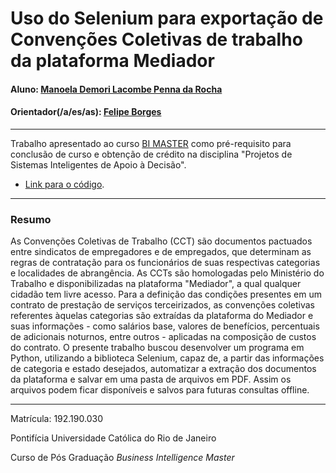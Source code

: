 # Uso do Selenium para exportação de Convenções Coletivas de trabalho da plataforma Mediador

#### Aluno: [Manoela Demori Lacombe Penna da Rocha](https://github.com/link_do_github)
#### Orientador(/a/es/as): [Felipe Borges](https://github.com/link_do_github)

---

Trabalho apresentado ao curso [BI MASTER](https://ica.puc-rio.ai/bi-master) como pré-requisito para conclusão de curso e obtenção de crédito na disciplina "Projetos de Sistemas Inteligentes de Apoio à Decisão".

- [Link para o código](https://github.com/link_do_repositorio). <!-- caso não aplicável, remover esta linha -->


---

### Resumo

As Convenções Coletivas de Trabalho (CCT) são documentos pactuados entre sindicatos de empregadores e de empregados, que determinam as regras de contratação para os funcionários de suas respectivas categorias e localidades de abrangência.
As CCTs são homologadas pelo Ministério do Trabalho e disponibilizadas na plataforma "Mediador", a qual qualquer cidadão tem livre acesso. 
Para a definição das condições presentes em um contrato de prestação de serviços terceirizados, as convenções coletivas referentes àquelas categorias são extraídas da plataforma do Mediador e suas informações - como salários base, valores de benefícios, percentuais de adicionais noturnos, entre outros - aplicadas na composição de custos do contrato.
O presente trabalho buscou desenvolver um programa em Python, utilizando a biblioteca Selenium, capaz de, a partir das informações de categoria e estado desejados, automatizar a extração dos documentos da plataforma e salvar em uma pasta de arquivos em PDF. Assim os arquivos podem ficar disponíveis e salvos para futuras consultas offline.


---

Matrícula: 192.190.030

Pontifícia Universidade Católica do Rio de Janeiro

Curso de Pós Graduação *Business Intelligence Master*

